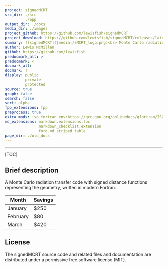 ```yaml
---
project: signedMCRT
src_dir: ./src
         ./app
output_dir: ./docs
media_dir: ./images
project_github: https://github.com/lewisfish/signedMCRT
project_download: https://github.com/lewisfish/signedMCRT/releases/latest
summary: ![signedMCRT](|media|/sMCRT_logo.png)<br> Monte Carlo radiation transfer (MCRT) using Signed Distance functions (SDF)
author: Lewis McMillan
github: https://github.com/lewisfish
predocmark_alt: >
predocmark: <
docmark_alt:
docmark: !
display: public
         private
         protected
source: true
graph: false
search: false
sort: alpha
fpp_extensions: fpp
preprocess: true
extra_mods: iso_fortran_env:https://gcc.gnu.org/onlinedocs/gfortran/ISO_005fFORTRAN_005fENV.html
md_extensions: markdown.extensions.toc
               markdown_checklist.extension
               ford.md_striped_table
page_dir: ./old_docs
---
```


--------------------
[TOC]

Brief description
-----------------

A Monte Carlo radiation transfer code with signed distance functions representing the geometry, written in modern Fortran.

| Month    | Savings |
| -------- | ------- |
| January  | $250    |
| February | $80     |
| March    | $420    |


License
-------

The signedMCRT source code and related files and documentation are
distributed under a permissive free software license (MIT).

